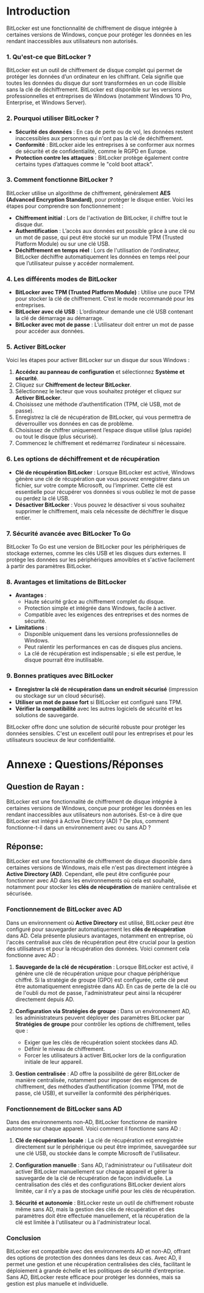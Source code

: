 # Introduction

BitLocker est une fonctionnalité de chiffrement de disque intégrée à certaines versions de Windows, conçue pour protéger les données en les rendant inaccessibles aux utilisateurs non autorisés. 
### 1. **Qu'est-ce que BitLocker ?**
   BitLocker est un outil de chiffrement de disque complet qui permet de protéger les données d’un ordinateur en les chiffrant. Cela signifie que toutes les données du disque dur sont transformées en un code illisible sans la clé de déchiffrement. BitLocker est disponible sur les versions professionnelles et entreprises de Windows (notamment Windows 10 Pro, Enterprise, et Windows Server).

### 2. **Pourquoi utiliser BitLocker ?**
   - **Sécurité des données** : En cas de perte ou de vol, les données restent inaccessibles aux personnes qui n'ont pas la clé de déchiffrement.
   - **Conformité** : BitLocker aide les entreprises à se conformer aux normes de sécurité et de confidentialité, comme le RGPD en Europe.
   - **Protection contre les attaques** : BitLocker protège également contre certains types d’attaques comme le "cold boot attack".

### 3. **Comment fonctionne BitLocker ?**
   BitLocker utilise un algorithme de chiffrement, généralement **AES (Advanced Encryption Standard)**, pour protéger le disque entier. Voici les étapes pour comprendre son fonctionnement :

   - **Chiffrement initial** : Lors de l'activation de BitLocker, il chiffre tout le disque dur.
   - **Authentification** : L’accès aux données est possible grâce à une clé ou un mot de passe, qui peut être stocké sur un module TPM (Trusted Platform Module) ou sur une clé USB.
   - **Déchiffrement en temps réel** : Lors de l'utilisation de l'ordinateur, BitLocker déchiffre automatiquement les données en temps réel pour que l’utilisateur puisse y accéder normalement.

### 4. **Les différents modes de BitLocker**
   - **BitLocker avec TPM (Trusted Platform Module)** : Utilise une puce TPM pour stocker la clé de chiffrement. C’est le mode recommandé pour les entreprises.
   - **BitLocker avec clé USB** : L’ordinateur demande une clé USB contenant la clé de démarrage au démarrage.
   - **BitLocker avec mot de passe** : L’utilisateur doit entrer un mot de passe pour accéder aux données.

### 5. **Activer BitLocker**
   Voici les étapes pour activer BitLocker sur un disque dur sous Windows :
   
   1. **Accédez au panneau de configuration** et sélectionnez **Système et sécurité**.
   2. Cliquez sur **Chiffrement de lecteur BitLocker**.
   3. Sélectionnez le lecteur que vous souhaitez protéger et cliquez sur **Activer BitLocker**.
   4. Choisissez une méthode d’authentification (TPM, clé USB, mot de passe).
   5. Enregistrez la clé de récupération de BitLocker, qui vous permettra de déverrouiller vos données en cas de problème.
   6. Choisissez de chiffrer uniquement l’espace disque utilisé (plus rapide) ou tout le disque (plus sécurisé).
   7. Commencez le chiffrement et redémarrez l’ordinateur si nécessaire.

### 6. **Les options de déchiffrement et de récupération**
   - **Clé de récupération BitLocker** : Lorsque BitLocker est activé, Windows génère une clé de récupération que vous pouvez enregistrer dans un fichier, sur votre compte Microsoft, ou l'imprimer. Cette clé est essentielle pour récupérer vos données si vous oubliez le mot de passe ou perdez la clé USB.
   - **Désactiver BitLocker** : Vous pouvez le désactiver si vous souhaitez supprimer le chiffrement, mais cela nécessite de déchiffrer le disque entier.

### 7. **Sécurité avancée avec BitLocker To Go**
   BitLocker To Go est une version de BitLocker pour les périphériques de stockage externes, comme les clés USB et les disques durs externes. Il protège les données sur les périphériques amovibles et s'active facilement à partir des paramètres BitLocker.

### 8. **Avantages et limitations de BitLocker**
   - **Avantages** :
     - Haute sécurité grâce au chiffrement complet du disque.
     - Protection simple et intégrée dans Windows, facile à activer.
     - Compatible avec les exigences des entreprises et des normes de sécurité.
   - **Limitations** :
     - Disponible uniquement dans les versions professionnelles de Windows.
     - Peut ralentir les performances en cas de disques plus anciens.
     - La clé de récupération est indispensable ; si elle est perdue, le disque pourrait être inutilisable.

### 9. **Bonnes pratiques avec BitLocker**
   - **Enregistrer la clé de récupération dans un endroit sécurisé** (impression ou stockage sur un cloud sécurisé).
   - **Utiliser un mot de passe fort** si BitLocker est configuré sans TPM.
   - **Vérifier la compatibilité** avec les autres logiciels de sécurité et les solutions de sauvegarde.

BitLocker offre donc une solution de sécurité robuste pour protéger les données sensibles. C'est un excellent outil pour les entreprises et pour les utilisateurs soucieux de leur confidentialité.


# Annexe : Questions/Réponses

## Question de Rayan :

BitLocker est une fonctionnalité de chiffrement de disque intégrée à certaines versions de Windows, conçue pour protéger les données en les rendant inaccessibles aux utilisateurs non autorisés. Est-ce à dire que BitLocker est intégré à Active Directory (AD) ? De plus, comment fonctionne-t-il dans un environnement avec ou sans AD ?


## Réponse:

BitLocker est une fonctionnalité de chiffrement de disque disponible dans certaines versions de Windows, mais elle n'est pas directement intégrée à **Active Directory (AD)**. Cependant, elle peut être configurée pour fonctionner avec AD dans les environnements où cela est souhaité, notamment pour stocker les **clés de récupération** de manière centralisée et sécurisée.

### Fonctionnement de BitLocker avec AD
Dans un environnement où **Active Directory** est utilisé, BitLocker peut être configuré pour sauvegarder automatiquement les **clés de récupération** dans AD. Cela présente plusieurs avantages, notamment en entreprise, où l'accès centralisé aux clés de récupération peut être crucial pour la gestion des utilisateurs et pour la récupération des données. Voici comment cela fonctionne avec AD :

1. **Sauvegarde de la clé de récupération** : Lorsque BitLocker est activé, il génère une clé de récupération unique pour chaque périphérique chiffré. Si la stratégie de groupe (GPO) est configurée, cette clé peut être automatiquement enregistrée dans AD. En cas de perte de la clé ou de l'oubli du mot de passe, l'administrateur peut ainsi la récupérer directement depuis AD.
   
2. **Configuration via Stratégies de groupe** : Dans un environnement AD, les administrateurs peuvent déployer des paramètres BitLocker par **Stratégies de groupe** pour contrôler les options de chiffrement, telles que :
   - Exiger que les clés de récupération soient stockées dans AD.
   - Définir le niveau de chiffrement.
   - Forcer les utilisateurs à activer BitLocker lors de la configuration initiale de leur appareil.

3. **Gestion centralisée** : AD offre la possibilité de gérer BitLocker de manière centralisée, notamment pour imposer des exigences de chiffrement, des méthodes d’authentification (comme TPM, mot de passe, clé USB), et surveiller la conformité des périphériques.

### Fonctionnement de BitLocker sans AD
Dans des environnements non-AD, BitLocker fonctionne de manière autonome sur chaque appareil. Voici comment il fonctionne sans AD :

1. **Clé de récupération locale** : La clé de récupération est enregistrée directement sur le périphérique ou peut être imprimée, sauvegardée sur une clé USB, ou stockée dans le compte Microsoft de l'utilisateur.
   
2. **Configuration manuelle** : Sans AD, l'administrateur ou l'utilisateur doit activer BitLocker manuellement sur chaque appareil et gérer la sauvegarde de la clé de récupération de façon individuelle. La centralisation des clés et des configurations BitLocker devient alors limitée, car il n’y a pas de stockage unifié pour les clés de récupération.

3. **Sécurité et autonomie** : BitLocker reste un outil de chiffrement robuste même sans AD, mais la gestion des clés de récupération et des paramètres doit être effectuée manuellement, et la récupération de la clé est limitée à l'utilisateur ou à l'administrateur local.

### Conclusion
BitLocker est compatible avec des environnements AD et non-AD, offrant des options de protection des données dans les deux cas. Avec AD, il permet une gestion et une récupération centralisées des clés, facilitant le déploiement à grande échelle et les politiques de sécurité d'entreprise. Sans AD, BitLocker reste efficace pour protéger les données, mais sa gestion est plus manuelle et individuelle.
